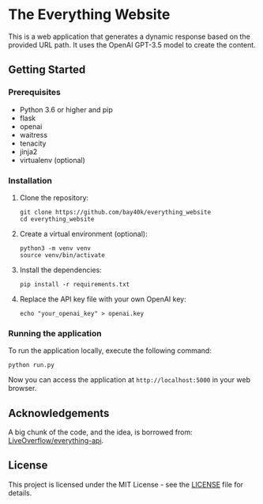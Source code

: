 # The Everything Website

This is a web application that generates a dynamic response based on the provided URL path. It uses the OpenAI GPT-3.5 model to create the content.

## Getting Started

### Prerequisites

- Python 3.6 or higher and pip
- flask
- openai
- waitress
- tenacity
- jinja2
- virtualenv (optional)

### Installation

1. Clone the repository:
    ```
    git clone https://github.com/bay40k/everything_website
    cd everything_website
    ```

2. Create a virtual environment (optional):
    ```
    python3 -m venv venv
    source venv/bin/activate
    ```

3. Install the dependencies:
    ```
    pip install -r requirements.txt
    ```

4. Replace the API key file with your own OpenAI key:
    ```
    echo "your_openai_key" > openai.key
    ```

### Running the application

To run the application locally, execute the following command:
```
python run.py
```

Now you can access the application at `http://localhost:5000` in your web browser.

## Acknowledgements

A big chunk of the code, and the idea, is borrowed from: [LiveOverflow/everything-api](https://github.com/LiveOverflow/everything-api).

## License

This project is licensed under the MIT License - see the [LICENSE](LICENSE) file for details.
